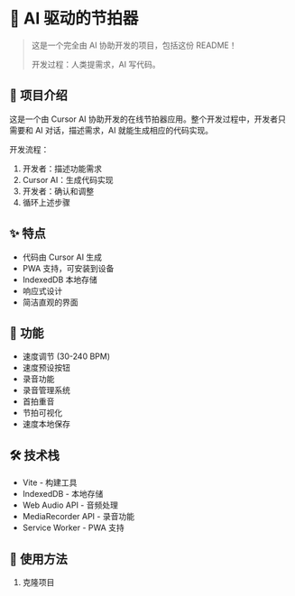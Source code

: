 # 🎵 AI 驱动的节拍器

> 这是一个完全由 AI 协助开发的项目，包括这份 README！
> 
> 开发过程：人类提需求，AI 写代码。

## 🤖 项目介绍

这是一个由 Cursor AI 协助开发的在线节拍器应用。整个开发过程中，开发者只需要和 AI 对话，描述需求，AI 就能生成相应的代码实现。

开发流程：
1. 开发者：描述功能需求
2. Cursor AI：生成代码实现
3. 开发者：确认和调整
4. 循环上述步骤

## ✨ 特点

- 代码由 Cursor AI 生成
- PWA 支持，可安装到设备
- IndexedDB 本地存储
- 响应式设计
- 简洁直观的界面

## 🎯 功能

- 速度调节 (30-240 BPM)
- 速度预设按钮
- 录音功能
- 录音管理系统
- 首拍重音
- 节拍可视化
- 速度本地保存

## 🛠 技术栈

- Vite - 构建工具
- IndexedDB - 本地存储
- Web Audio API - 音频处理
- MediaRecorder API - 录音功能
- Service Worker - PWA 支持

## 🚀 使用方法

1. 克隆项目 